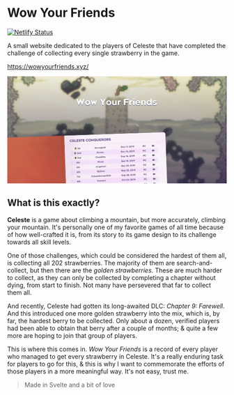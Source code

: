 # Wow Your Friends

[![Netlify Status](https://api.netlify.com/api/v1/badges/af4ee566-076a-4488-bada-40d8223830cc/deploy-status)](https://app.netlify.com/sites/wowyourfriends/deploys)

A small website dedicated to the players of Celeste that have completed the challenge of collecting every single strawberry in the game.

https://wowyourfriends.xyz/

![image](./card.png)

## What is this exactly?
**Celeste** is a game about climbing a mountain, but more accurately, climbing your mountain. It's personally one of my favorite games of all time because of how well-crafted it is, from its story to its game design to its challenge towards all skill levels.

One of those challenges, which could be considered the hardest of them all, is collecting all 202 strawberries. The majority of them are search-and-collect, but then there are the *golden strawberries*. These are much harder to collect, as they can only be collected by completing a chapter without dying, from start to finish. Not many have persevered that far to collect them all.

And recently, Celeste had gotten its long-awaited DLC: *Chapter 9: Farewell*. And this introduced one more golden strawberry into the mix, which is, by far, the hardest berry to be collected. Only about a dozen, verified players had been able to obtain that berry after a couple of months; & quite a few more are hoping to join that group of players.

This is where this comes in. *Wow Your Friends* is a record of every player who managed to get every strawberry in Celeste. It's a really enduring task for players to go for this, & this is why I want to commemorate the efforts of those players in a more meaningful way. It's not easy, trust me.

> Made in Svelte and a bit of love
